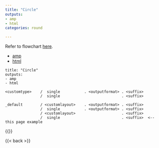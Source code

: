 ```yaml
---
title: "Circle"
outputs: 
- amp
- html
categories: round

---
```


Refer to flowchart [here](/square/).

- [amp](/amp/circle/)
- [html](/circle/)

```
title: "Circle"
outputs: 
- amp
- html
```

```
<customtype>    /  single           . <outputformat> . <suffix>
                /  single                            . <suffix>
                  
_default        / <customlayout>    . <outputformat> . <suffix>
                /  single           . <outputformat> . <suffix>
                / <customlayout>                     . <suffix>
                /  single                            . <suffix>  <-- this page example

```


{{<pageresources>}}


{{< back >}}